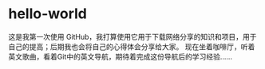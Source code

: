 # hello-world
这是我第一次使用 GitHub，我打算使用它用于下载网络分享的知识和项目，用于自己的提高；后期我也会将自己的心得体会分享给大家。
现在坐着咖啡厅，听着英文歌曲，看着Git中的英文导航，期待着完成这份导航后的学习经验……
